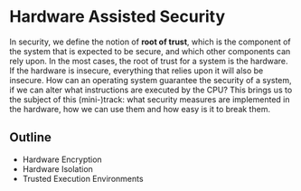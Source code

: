 # Hardware Assisted Security

In security, we define the notion of **root of trust**, which is the component of the system that is expected to be secure, and which other components can rely upon.
In the most cases, the root of trust for a system is the hardware.
If the hardware is insecure, everything that relies upon it will also be insecure. How can an operating system guarantee the security of a system, if we can alter what instructions are executed by the CPU?
This brings us to the subject of this (mini-)track: what security measures are implemented in the hardware, how we can use them and how easy is it to break them.

## Outline

- Hardware Encryption
- Hardware Isolation
- Trusted Execution Environments
